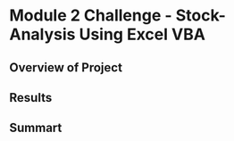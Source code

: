# Module 2 Challenge - Stock-Analysis Using Excel VBA

## Overview of Project

## Results

## Summart
